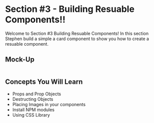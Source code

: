 <h1>Section #3 - Building Resuable Components!!</h1>

<p color="red">
    Welcome to Section #3 Building Resuable Components! In this section Stephen build a simple a card component
    to show you how to create a resuable component.
</p>

<h2>Mock-Up</h2>
<img src="">

<h2>Concepts You Will Learn</h2>
<ul>
  <li>Props and Prop Objects</li>
  <li>Destructing Objects</li>
  <li>Placing Images in your components</li>
  <li>Install NPM modules</li>  
  <li>Using CSS Library</li>
</ul>
